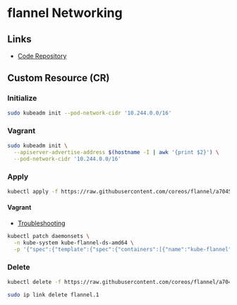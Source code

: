 # flannel Networking

## Links

- [Code Repository](https://github.com/flannel-io/flannel)

## Custom Resource (CR)

### Initialize

```sh
sudo kubeadm init --pod-network-cidr '10.244.0.0/16'
```

### Vagrant

```sh
sudo kubeadm init \
  --apiserver-advertise-address $(hostname -I | awk '{print $2}') \
  --pod-network-cidr '10.244.0.0/16'
```

### Apply

```sh
kubectl apply -f https://raw.githubusercontent.com/coreos/flannel/a70459be0084506e4ec919aa1c114638878db11b/Documentation/kube-flannel.yml
```

#### Vagrant

- [Troubleshooting](https://github.com/coreos/flannel/blob/master/Documentation/troubleshooting.md#vagrant)

```sh
kubectl patch daemonsets \
  -n kube-system kube-flannel-ds-amd64 \
  -p '{"spec":{"template":{"spec":{"containers":[{"name":"kube-flannel","args":["--ip-masq","--kube-subnet-mgr","--iface=eth1"]}]}}}}'
```

### Delete

```sh
kubectl delete -f https://raw.githubusercontent.com/coreos/flannel/a70459be0084506e4ec919aa1c114638878db11b/Documentation/kube-flannel.yml
```

```sh
sudo ip link delete flannel.1
```

